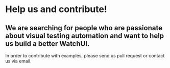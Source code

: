 # Help us and contribute!

## We are searching for people who are passionate about visual testing automation and want to help us build a better WatchUI.

In order to contribute with examples, please send us pull request or contact us via email.
